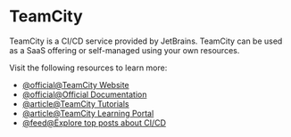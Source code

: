 # TeamCity

TeamCity is a CI/CD service provided by JetBrains. TeamCity can be used as a SaaS offering or self-managed using your own resources.

Visit the following resources to learn more:

- [@official@TeamCity Website](https://www.jetbrains.com/teamcity/)
- [@official@Official Documentation](https://www.jetbrains.com/help/teamcity/teamcity-documentation.html)
- [@article@TeamCity Tutorials](https://www.jetbrains.com/teamcity/tutorials/)
- [@article@TeamCity Learning Portal](https://www.jetbrains.com/teamcity/learn/)
- [@feed@Explore top posts about CI/CD](https://app.daily.dev/tags/cicd?ref=roadmapsh)
